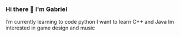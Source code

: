 ### Hi there 👋 I'm Gabriel
I’m currently learning to code python 
I want to learn C++ and Java
Im interested in game design and music


